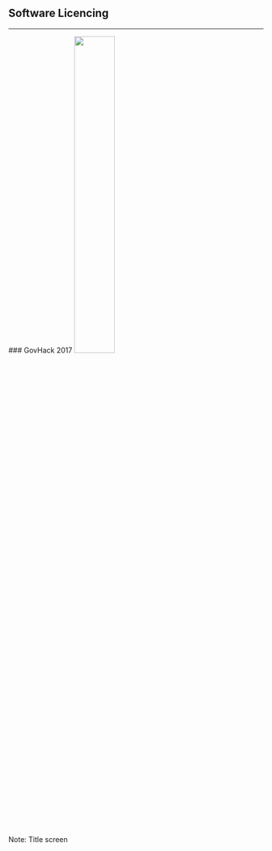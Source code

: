 ## Software Licencing
<hr />
### GovHack 2017
<img src=slides/img/FSM_logo.png width="40%">

Note:
Title screen
